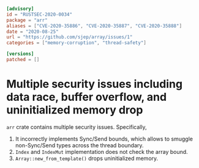 ```toml
[advisory]
id = "RUSTSEC-2020-0034"
package = "arr"
aliases = ["CVE-2020-35886", "CVE-2020-35887", "CVE-2020-35888"]
date = "2020-08-25"
url = "https://github.com/sjep/array/issues/1"
categories = ["memory-corruption", "thread-safety"]

[versions]
patched = []
```

# Multiple security issues including data race, buffer overflow, and uninitialized memory drop

`arr` crate contains multiple security issues. Specifically,

1. It incorrectly implements Sync/Send bounds, which allows to smuggle non-Sync/Send types across the thread boundary.
2. `Index` and `IndexMut` implementation does not check the array bound.
3. `Array::new_from_template()` drops uninitialized memory.
